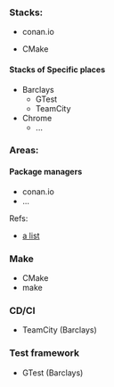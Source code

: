 
### Stacks:

* conan.io

* CMake

#### Stacks of Specific places
* Barclays
   * GTest
   * TeamCity
* Chrome
   * ...

### Areas:
#### Package managers
* conan.io
* ...


Refs:
* [a list](https://stackoverflow.com/questions/27866965/does-c-have-a-package-manager-like-npm-pip-gem-etc)


### Make
* CMake
* make

### CD/CI
* TeamCity (Barclays)


### Test framework
* GTest (Barclays)
